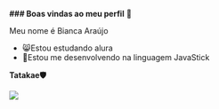 **### Boas vindas ao meu perfil** 💚

Meu nome é Bianca Araújo

- 😸Estou estudando alura
- 🐶Estou me desenvolvendo na linguagem JavaStick

**Tatakae🛡️**

![](https://media1.tenor.com/m/_l7LPHRE3ZkAAAAd/%D0%B5%D0%B4%D0%B0%D0%BA%D0%BE%D0%B2%D0%B1%D0%BE%D0%B9-%D0%BA%D0%BE%D0%B2%D0%B1%D0%BE%D0%B9.gif)
